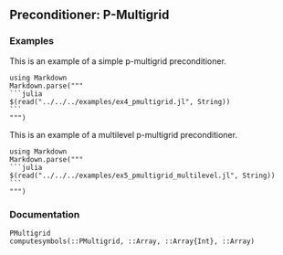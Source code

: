 ## Preconditioner: P-Multigrid

### Examples

This is an example of a simple p-multigrid preconditioner.

````@eval
using Markdown
Markdown.parse("""
```julia
$(read("../../../examples/ex4_pmultigrid.jl", String))
```
""")
````

This is an example of a multilevel p-multigrid preconditioner.

````@eval
using Markdown
Markdown.parse("""
```julia
$(read("../../../examples/ex5_pmultigrid_multilevel.jl", String))
```
""")
````

### Documentation

```@docs
PMultigrid
computesymbols(::PMultigrid, ::Array, ::Array{Int}, ::Array)
```
